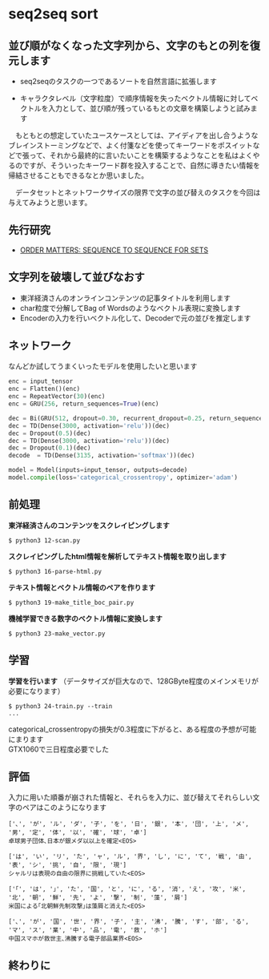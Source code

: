 # seq2seq sort

## 並び順がなくなった文字列から、文字のもとの列を復元します
- seq2seqのタスクの一つであるソートを自然言語に拡張します

- キャラクタレベル（文字粒度）で順序情報を失ったベクトル情報に対してベクトルを入力として、並び順が残っているもとの文章を構築しようと試みます

　もともとの想定していたユースケースとしては、アイディアを出し合うようなブレインストーミングなどで、よく付箋などを使ってキーワードをポスイットなどで張って、それから最終的に言いたいことを構築するようなことを私はよくやるのですが、そういったキーワード群を投入することで、自然に導きたい情報を帰結させることもできるなとか思いました。
 
 　データセットとネットワークサイズの限界で文字の並び替えのタスクを今回は与えてみようと思います。

## 先行研究
- [ORDER MATTERS: SEQUENCE TO SEQUENCE FOR SETS](https://arxiv.org/pdf/1511.06391.pdf)

## 文字列を破壊して並びなおす
- 東洋経済さんのオンラインコンテンツの記事タイトルを利用します
- char粒度で分解してBag of Wordsのようなベクトル表現に変換します
- Encoderの入力を行いベクトル化して、Decoderで元の並びを推定します

## ネットワーク
なんどか試してうまくいったモデルを使用したいと思います
```python
enc = input_tensor
enc = Flatten()(enc)
enc = RepeatVector(30)(enc)
enc = GRU(256, return_sequences=True)(enc)

dec = Bi(GRU(512, dropout=0.30, recurrent_dropout=0.25, return_sequences=True))(enc)
dec = TD(Dense(3000, activation='relu'))(dec)
dec = Dropout(0.5)(dec)
dec = TD(Dense(3000, activation='relu'))(dec)
dec = Dropout(0.1)(dec)
decode  = TD(Dense(3135, activation='softmax'))(dec)

model = Model(inputs=input_tensor, outputs=decode)
model.compile(loss='categorical_crossentropy', optimizer='adam')
```

## 前処理
**東洋経済さんのコンテンツをスクレイピングします**
```console
$ python3 12-scan.py
```

**スクレイピングしたhtml情報を解析してテキスト情報を取り出します**
```console
$ python3 16-parse-html.py
```

**テキスト情報とベクトル情報のペアを作ります**
```console
$ python3 19-make_title_boc_pair.py 
```

**機械学習できる数字のベクトル情報に変換します**
```console
$ python3 23-make_vector.py 
```

## 学習
**学習を行います**
（データサイズが巨大なので、128GByte程度のメインメモリが必要になります）
```console
$ python3 24-train.py --train
...
```
categorical_crossentropyの損失が0.3程度に下がると、ある程度の予想が可能にまります  
GTX1060で三日程度必要でした  

## 評価
入力に用いた順番が崩された情報と、それらを入力に、並び替えてそれらしい文字のペアはこのようになります  
```console
['､', 'が', 'ル', 'ダ', '子', 'を', '日', '銀', '本', '団', '上', 'メ', '男', '定', '体', '以', '確', '球', '卓']
卓球男子団体､日本が銀メダ以以上を確定<EOS>

['は', 'い', 'リ', 'た', 'ャ', 'ル', '界', 'し', 'に', 'て', '戦', '由', '表', 'シ', '挑', '自', '限', '現']
シャルリは表現の自由の限界に挑戦していた<EOS>

['｢', 'は', '｣', 'た', '国', 'と', 'に', 'る', '消', 'え', '攻', '米', '北', '朝', '鮮', '先', 'よ', '撃', '制', '藻', '屑']
米国による｢北朝鮮先制攻撃｣は藻屑と消えた<EOS>

['､', 'が', '国', '世', '界', '子', '主', '沸', '騰', 'す', '部', 'る', 'マ', 'ス', '業', '中', '品', '電', '救', 'ホ']
中国スマホが救世主､沸騰する電子部品業界<EOS>
```

## 終わりに
